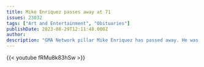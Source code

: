 ```yaml
---
title: Mike Enriquez passes away at 71
issues: 23032
tags: ["Art and Entertainment", "Obituaries"]
publishDate: 2023-08-29T12:11:48.000Z
author: 
description: "GMA Network pillar Mike Enriquez has passed away. He was 71 years old." 
---
```



{{< youtube fRMu8k83hSw >}}